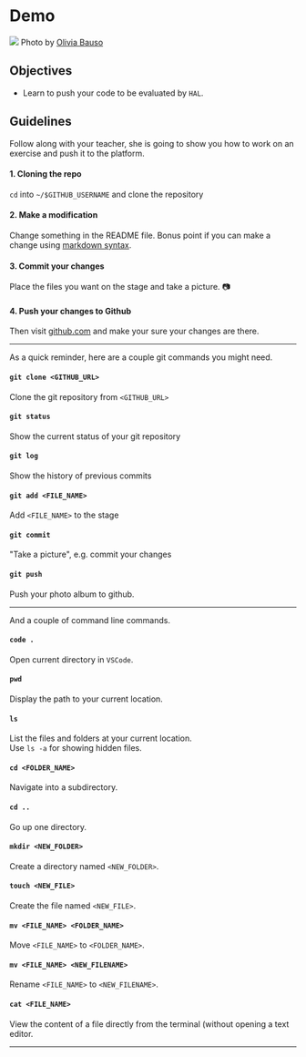 # Demo

![](https://images.unsplash.com/photo-1535726858289-9ffe2dff6f52?ixlib=rb-0.3.5&ixid=eyJhcHBfaWQiOjEyMDd9&s=6157f6ab2e0fa6522699decce1d87565&auto=format&fit=crop&w=1000&q=80)
Photo by [Olivia Bauso](https://unsplash.com/photos/VQLyz0CpVFM)

## Objectives
* Learn to push your code to be evaluated by `HAL`.

## Guidelines
Follow along with your teacher, she is going to show you how to work on an exercise and push it to the platform.

#### 1. Cloning the repo  
`cd` into `~/$GITHUB_USERNAME` and clone the repository

#### 2. Make a modification
Change something in the README file. Bonus point if you can make a change using [markdown syntax](https://daringfireball.net/projects/markdown/syntax).

#### 3. Commit your changes
Place the files you want on the stage and take a picture. 📷

#### 4. Push your changes to Github
Then visit [github.com](https://github.com/) and make your sure your changes are there.

---

As a quick reminder, here are a couple git commands you might need.

#### `git clone <GITHUB_URL>`
Clone the git repository from `<GITHUB_URL>`

#### `git status`
Show the current status of your git repository

#### `git log`
Show the history of previous commits

#### `git add <FILE_NAME>`
Add `<FILE_NAME>` to the stage

#### `git commit`
"Take a picture", e.g. commit your changes

#### `git push`
Push your photo album to github.

---

And a couple of command line commands.

#### `code .`
Open current directory in `VSCode`.

#### `pwd`
Display the path to your current location.

#### `ls`
List the files and folders at your current location.  
Use `ls -a` for showing hidden files.

#### `cd <FOLDER_NAME>`
Navigate into a subdirectory.

#### `cd ..`
Go up one directory.

#### `mkdir <NEW_FOLDER>`
Create a directory named `<NEW_FOLDER>`.

#### `touch <NEW_FILE>`
Create the file named `<NEW_FILE>`.

#### `mv <FILE_NAME> <FOLDER_NAME>`
Move  `<FILE_NAME>` to `<FOLDER_NAME>`.

#### `mv <FILE_NAME> <NEW_FILENAME>`
Rename `<FILE_NAME>` to `<NEW_FILENAME>`.

#### `cat <FILE_NAME>`
View the content of a file directly from the terminal (without opening a text editor.

---
